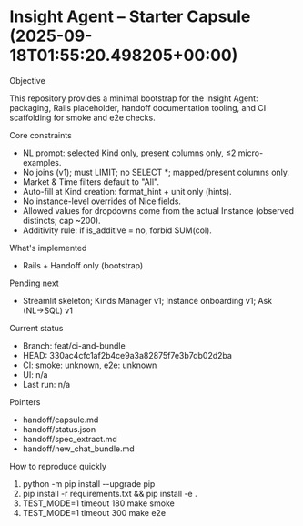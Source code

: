 # Insight Agent – Starter Capsule (2025-09-18T01:55:20.498205+00:00)

Objective

This repository provides a minimal bootstrap for the Insight Agent: packaging, Rails placeholder, handoff documentation tooling, and CI scaffolding for smoke and e2e checks.

Core constraints

- NL prompt: selected Kind only, present columns only, ≤2 micro-examples.
- No joins (v1); must LIMIT; no SELECT *; mapped/present columns only.
- Market & Time filters default to "All".
- Auto-fill at Kind creation: format_hint + unit only (hints).
- No instance-level overrides of Nice fields.
- Allowed values for dropdowns come from the actual Instance (observed distincts; cap ~200).
- Additivity rule: if is_additive = no, forbid SUM(col).

What's implemented

- Rails + Handoff only (bootstrap)

Pending next

- Streamlit skeleton; Kinds Manager v1; Instance onboarding v1; Ask (NL→SQL) v1

Current status

- Branch: feat/ci-and-bundle
- HEAD: 330ac4cfc1af2b4ce9a3a82875f7e3b7db02d2ba
- CI: smoke: unknown, e2e: unknown
- UI: n/a
- Last run: n/a

Pointers

- handoff/capsule.md
- handoff/status.json
- handoff/spec_extract.md
- handoff/new_chat_bundle.md

How to reproduce quickly

1. python -m pip install --upgrade pip
2. pip install -r requirements.txt && pip install -e .
3. TEST_MODE=1 timeout 180 make smoke
4. TEST_MODE=1 timeout 300 make e2e

